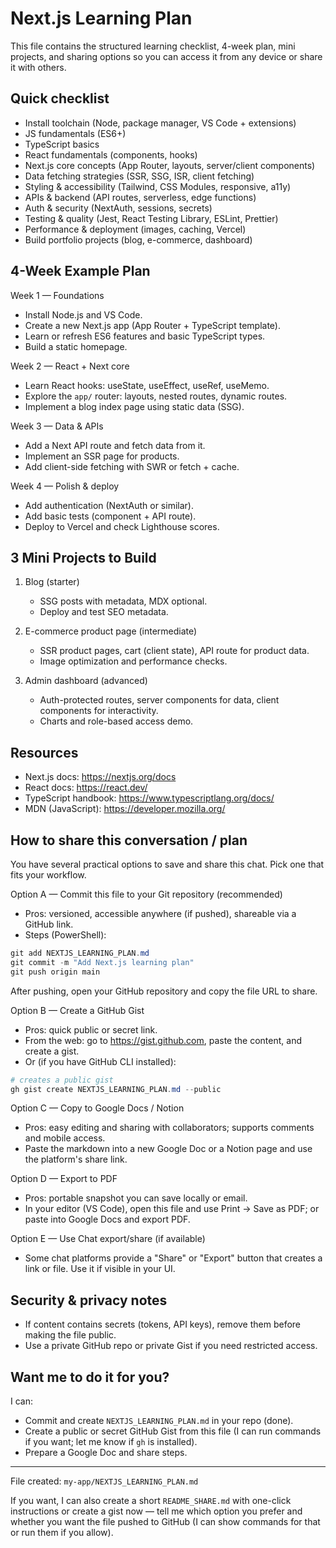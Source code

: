 # Next.js Learning Plan

This file contains the structured learning checklist, 4-week plan, mini projects, and sharing options so you can access it from any device or share it with others.

## Quick checklist

- Install toolchain (Node, package manager, VS Code + extensions)
- JS fundamentals (ES6+)
- TypeScript basics
- React fundamentals (components, hooks)
- Next.js core concepts (App Router, layouts, server/client components)
- Data fetching strategies (SSR, SSG, ISR, client fetching)
- Styling & accessibility (Tailwind, CSS Modules, responsive, a11y)
- APIs & backend (API routes, serverless, edge functions)
- Auth & security (NextAuth, sessions, secrets)
- Testing & quality (Jest, React Testing Library, ESLint, Prettier)
- Performance & deployment (images, caching, Vercel)
- Build portfolio projects (blog, e-commerce, dashboard)

## 4-Week Example Plan

Week 1 — Foundations
- Install Node.js and VS Code.
- Create a new Next.js app (App Router + TypeScript template).
- Learn or refresh ES6 features and basic TypeScript types.
- Build a static homepage.

Week 2 — React + Next core
- Learn React hooks: useState, useEffect, useRef, useMemo.
- Explore the `app/` router: layouts, nested routes, dynamic routes.
- Implement a blog index page using static data (SSG).

Week 3 — Data & APIs
- Add a Next API route and fetch data from it.
- Implement an SSR page for products.
- Add client-side fetching with SWR or fetch + cache.

Week 4 — Polish & deploy
- Add authentication (NextAuth or similar).
- Add basic tests (component + API route).
- Deploy to Vercel and check Lighthouse scores.

## 3 Mini Projects to Build

1. Blog (starter)
   - SSG posts with metadata, MDX optional.
   - Deploy and test SEO metadata.

2. E-commerce product page (intermediate)
   - SSR product pages, cart (client state), API route for product data.
   - Image optimization and performance checks.

3. Admin dashboard (advanced)
   - Auth-protected routes, server components for data, client components for interactivity.
   - Charts and role-based access demo.

## Resources
- Next.js docs: https://nextjs.org/docs
- React docs: https://react.dev/
- TypeScript handbook: https://www.typescriptlang.org/docs/
- MDN (JavaScript): https://developer.mozilla.org/

## How to share this conversation / plan

You have several practical options to save and share this chat. Pick one that fits your workflow.

Option A — Commit this file to your Git repository (recommended)
- Pros: versioned, accessible anywhere (if pushed), shareable via a GitHub link.
- Steps (PowerShell):

```powershell
git add NEXTJS_LEARNING_PLAN.md
git commit -m "Add Next.js learning plan"
git push origin main
```

After pushing, open your GitHub repository and copy the file URL to share.

Option B — Create a GitHub Gist
- Pros: quick public or secret link.
- From the web: go to https://gist.github.com, paste the content, and create a gist.
- Or (if you have GitHub CLI installed):

```powershell
# creates a public gist
gh gist create NEXTJS_LEARNING_PLAN.md --public
```

Option C — Copy to Google Docs / Notion
- Pros: easy editing and sharing with collaborators; supports comments and mobile access.
- Paste the markdown into a new Google Doc or a Notion page and use the platform's share link.

Option D — Export to PDF
- Pros: portable snapshot you can save locally or email.
- In your editor (VS Code), open this file and use Print → Save as PDF; or paste into Google Docs and export PDF.

Option E — Use Chat export/share (if available)
- Some chat platforms provide a "Share" or "Export" button that creates a link or file. Use it if visible in your UI.

## Security & privacy notes
- If content contains secrets (tokens, API keys), remove them before making the file public.
- Use a private GitHub repo or private Gist if you need restricted access.

## Want me to do it for you?
I can:
- Commit and create `NEXTJS_LEARNING_PLAN.md` in your repo (done).
- Create a public or secret GitHub Gist from this file (I can run commands if you want; let me know if `gh` is installed).
- Prepare a Google Doc and share steps.

---

File created: `my-app/NEXTJS_LEARNING_PLAN.md`

If you want, I can also create a short `README_SHARE.md` with one-click instructions or create a gist now — tell me which option you prefer and whether you want the file pushed to GitHub (I can show commands for that or run them if you allow).